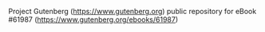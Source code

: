Project Gutenberg (https://www.gutenberg.org) public repository for eBook #61987 (https://www.gutenberg.org/ebooks/61987)
